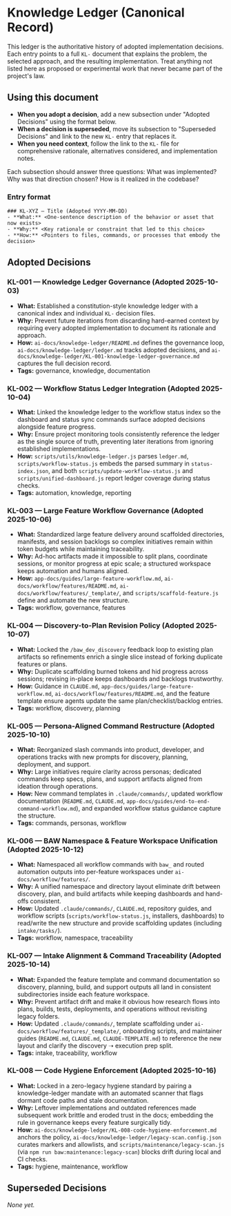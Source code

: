 # Knowledge Ledger (Canonical Record)

This ledger is the authoritative history of adopted implementation decisions. Each entry points to a full `KL-` document that explains the problem, the selected approach, and the resulting implementation. Treat anything not listed here as proposed or experimental work that never became part of the project's law.

## Using this document

- **When you adopt a decision**, add a new subsection under "Adopted Decisions" using the format below.
- **When a decision is superseded**, move its subsection to "Superseded Decisions" and link to the new `KL-` entry that replaces it.
- **When you need context**, follow the link to the `KL-` file for comprehensive rationale, alternatives considered, and implementation notes.

Each subsection should answer three questions: What was implemented? Why was that direction chosen? How is it realized in the codebase?

### Entry format

```
### KL-XYZ — Title (Adopted YYYY-MM-DD)
- **What:** <One-sentence description of the behavior or asset that now exists>
- **Why:** <Key rationale or constraint that led to this choice>
- **How:** <Pointers to files, commands, or processes that embody the decision>
```

## Adopted Decisions

### KL-001 — Knowledge Ledger Governance (Adopted 2025-10-03)
- **What:** Established a constitution-style knowledge ledger with a canonical index and individual `KL-` decision files.
- **Why:** Prevent future iterations from discarding hard-earned context by requiring every adopted implementation to document its rationale and approach.
- **How:** `ai-docs/knowledge-ledger/README.md` defines the governance loop, `ai-docs/knowledge-ledger/ledger.md` tracks adopted decisions, and `ai-docs/knowledge-ledger/KL-001-knowledge-ledger-governance.md` captures the full decision record.
- **Tags:** governance, knowledge, documentation

### KL-002 — Workflow Status Ledger Integration (Adopted 2025-10-04)
- **What:** Linked the knowledge ledger to the workflow status index so the dashboard and status sync commands surface adopted decisions alongside feature progress.
- **Why:** Ensure project monitoring tools consistently reference the ledger as the single source of truth, preventing later iterations from ignoring established implementations.
- **How:** `scripts/utils/knowledge-ledger.js` parses `ledger.md`, `scripts/workflow-status.js` embeds the parsed summary in `status-index.json`, and both `scripts/update-workflow-status.js` and `scripts/unified-dashboard.js` report ledger coverage during status checks.
- **Tags:** automation, knowledge, reporting

### KL-003 — Large Feature Workflow Governance (Adopted 2025-10-06)
- **What:** Standardized large feature delivery around scaffolded directories, manifests, and session backlogs so complex initiatives remain within token budgets while maintaining traceability.
- **Why:** Ad-hoc artifacts made it impossible to split plans, coordinate sessions, or monitor progress at epic scale; a structured workspace keeps automation and humans aligned.
- **How:** `app-docs/guides/large-feature-workflow.md`, `ai-docs/workflow/features/README.md`, `ai-docs/workflow/features/_template/`, and `scripts/scaffold-feature.js` define and automate the new structure.
- **Tags:** workflow, governance, features

### KL-004 — Discovery-to-Plan Revision Policy (Adopted 2025-10-07)
- **What:** Locked the `/baw_dev_discovery` feedback loop to existing plan artifacts so refinements enrich a single slice instead of forking duplicate features or plans.
- **Why:** Duplicate scaffolding burned tokens and hid progress across sessions; revising in-place keeps dashboards and backlogs trustworthy.
- **How:** Guidance in `CLAUDE.md`, `app-docs/guides/large-feature-workflow.md`, `ai-docs/workflow/features/README.md`, and the feature template ensure agents update the same plan/checklist/backlog entries.
- **Tags:** workflow, discovery, planning

### KL-005 — Persona-Aligned Command Restructure (Adopted 2025-10-10)
- **What:** Reorganized slash commands into product, developer, and operations tracks with new prompts for discovery, planning, deployment, and support.
- **Why:** Large initiatives require clarity across personas; dedicated commands keep specs, plans, and support artifacts aligned from ideation through operations.
- **How:** New command templates in `.claude/commands/`, updated workflow documentation (`README.md`, `CLAUDE.md`, `app-docs/guides/end-to-end-command-workflow.md`), and expanded workflow status guidance capture the structure.
- **Tags:** commands, personas, workflow

### KL-006 — BAW Namespace & Feature Workspace Unification (Adopted 2025-10-12)
- **What:** Namespaced all workflow commands with `baw_` and routed automation outputs into per-feature workspaces under `ai-docs/workflow/features/`.
- **Why:** A unified namespace and directory layout eliminate drift between discovery, plan, and build artifacts while keeping dashboards and hand-offs consistent.
- **How:** Updated `.claude/commands/`, `CLAUDE.md`, repository guides, and workflow scripts (`scripts/workflow-status.js`, installers, dashboards) to read/write the new structure and provide scaffolding updates (including `intake/tasks/`).
- **Tags:** workflow, namespace, traceability

### KL-007 — Intake Alignment & Command Traceability (Adopted 2025-10-14)
- **What:** Expanded the feature template and command documentation so discovery, planning, build, and support outputs all land in consistent subdirectories inside each feature workspace.
- **Why:** Prevent artifact drift and make it obvious how research flows into plans, builds, tests, deployments, and operations without revisiting legacy folders.
- **How:** Updated `.claude/commands/`, template scaffolding under `ai-docs/workflow/features/_template/`, onboarding scripts, and maintainer guides (`README.md`, `CLAUDE.md`, `CLAUDE-TEMPLATE.md`) to reference the new layout and clarify the discovery ➝ execution prep split.
- **Tags:** intake, traceability, workflow

### KL-008 — Code Hygiene Enforcement (Adopted 2025-10-16)
- **What:** Locked in a zero-legacy hygiene standard by pairing a knowledge-ledger mandate with an automated scanner that flags dormant code paths and stale documentation.
- **Why:** Leftover implementations and outdated references made subsequent work brittle and eroded trust in the docs; embedding the rule in governance keeps every feature surgically tidy.
- **How:** `ai-docs/knowledge-ledger/KL-008-code-hygiene-enforcement.md` anchors the policy, `ai-docs/knowledge-ledger/legacy-scan.config.json` curates markers and allowlists, and `scripts/maintenance/legacy-scan.js` (via `npm run baw:maintenance:legacy-scan`) blocks drift during local and CI checks.
- **Tags:** hygiene, maintenance, workflow

## Superseded Decisions

_None yet._

